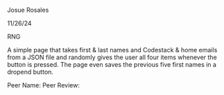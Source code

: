 Josue Rosales

11/26/24

RNG

A simple page that takes first & last names and Codestack & home emails from a JSON file and randomly gives the user all four items whenever the button is pressed. The page even saves the previous five first names in a dropend button.

Peer Name: 
Peer Review: 
